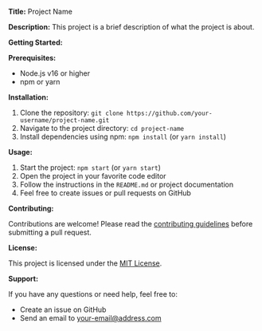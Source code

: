 **Title:** Project Name

**Description:**
This project is a brief description of what the project is about.

**Getting Started:**

**Prerequisites:**

* Node.js v16 or higher
* npm or yarn

**Installation:**

1. Clone the repository: `git clone https://github.com/your-username/project-name.git`
2. Navigate to the project directory: `cd project-name`
3. Install dependencies using npm: `npm install` (or `yarn install`)

**Usage:**

1. Start the project: `npm start` (or `yarn start`)
2. Open the project in your favorite code editor
3. Follow the instructions in the `README.md` or project documentation
4. Feel free to create issues or pull requests on GitHub

**Contributing:**

Contributions are welcome! Please read the [contributing guidelines](CONTRIBUTING.md) before submitting a pull request.

**License:**

This project is licensed under the [MIT License](LICENSE).

**Support:**

If you have any questions or need help, feel free to:

* Create an issue on GitHub
* Send an email to [your-email@address.com](mailto:your-email@address.com)